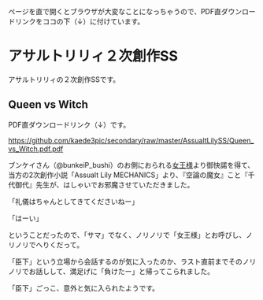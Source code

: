 ページを直で開くとブラウザが大変なことになっちゃうので、PDF直ダウンロードリンクをココの下（↓）に付けています。

# アサルトリリィ２次創作SS
アサルトリリィの２次創作SSです。

## Queen vs Witch

PDF直ダウンロードリンク（↓）です。

https://github.com/kaede3pic/secondary/raw/master/AssualtLilySS/Queen_vs_Witch.pdf.pdf

ブンケイさん（@bunkeiP_bushi）のお側におられる<a href="https://note.com/bunkeipp/n/na81f5dd08ab8">女王様</a>より御快諾を得て、当方の2次創作小説「Assualt Lily MECHANICS」より、『空論の魔女』こと『千代御代』先生が、はしゃいでお邪魔させていただきました。

「礼儀はちゃんとしてきてくださいねー」

「はーい」

ということだったので、「サマ」でなく、ノリノリで「女王様」とお呼びし、ノリノリでへりくだって。

「臣下」という立場から会話するのが気に入ったのか、ラスト直前までそのノリノリでお話しして、満足げに「負けたー」と帰ってこられました。

「臣下」ごっこ、意外と気に入られたようです。
